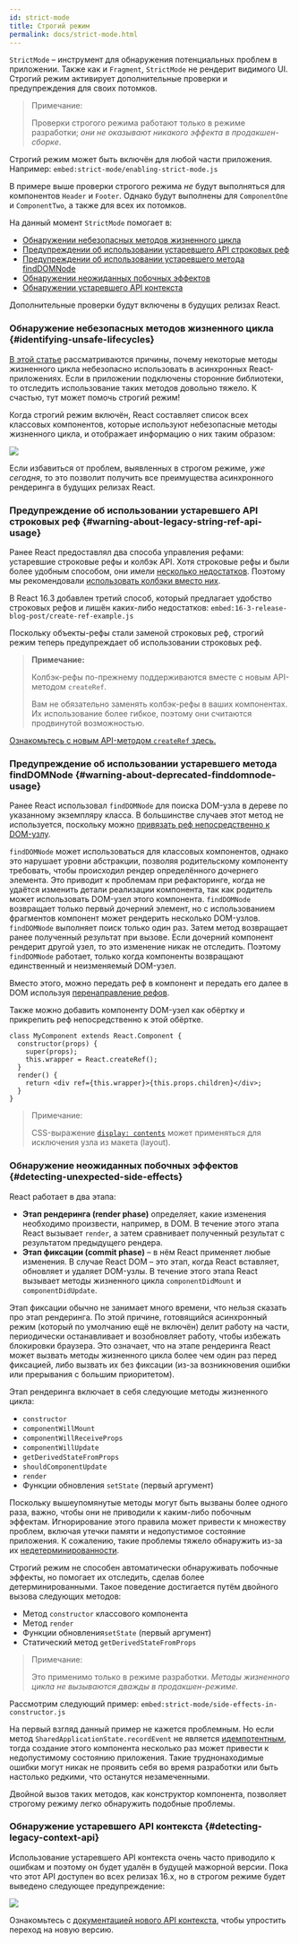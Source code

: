 ```yaml
---
id: strict-mode
title: Строгий режим
permalink: docs/strict-mode.html
---
```


`StrictMode` – инструмент для обнаружения потенциальных проблем в приложении. Также как и `Fragment`, `StrictMode` не рендерит видимого UI. Строгий режим активирует дополнительные проверки и предупреждения для своих потомков.

> Примечание:
>
> Проверки строгого режима работают только в режиме разработки; _они не оказывают никакого эффекта в продакшен-сборке_.

Строгий режим может быть включён для любой части приложения. Например:
`embed:strict-mode/enabling-strict-mode.js`

В примере выше проверки строгого режима *не* будут выполняться для компонентов `Header` и `Footer`. Однако будут выполнены для `ComponentOne` и `ComponentTwo`, а также для всех их потомков.

На данный момент `StrictMode` помогает в:
* [Обнаружении небезопасных методов жизненного цикла](#identifying-unsafe-lifecycles)
* [Предупреждении об использовании устаревшего API строковых реф](#warning-about-legacy-string-ref-api-usage)
* [Предупреждении об использовании устаревшего метода findDOMNode](#warning-about-deprecated-finddomnode-usage)
* [Обнаружении неожиданных побочных эффектов](#detecting-unexpected-side-effects)
* [Обнаружении устаревшего API контекста](#detecting-legacy-context-api)

Дополнительные проверки будут включены в будущих релизах React.

### Обнаружение небезопасных методов жизненного цикла {#identifying-unsafe-lifecycles}

[В этой статье](/blog/2018/03/27/update-on-async-rendering.html) рассматриваются причины, почему некоторые методы жизненного цикла небезопасно использовать в асинхронных React-приложениях. Если в приложении подключены сторонние библиотеки, то отследить использование таких методов довольно тяжело. К счастью, тут может помочь строгий режим!

Когда строгий режим включён, React составляет список всех классовых компонентов, которые используют небезопасные методы жизненного цикла, и отображает информацию о них таким образом:

![](../images/blog/strict-mode-unsafe-lifecycles-warning.png)

Если избавиться от проблем, выявленных в строгом режиме, _уже сегодня_, то это позволит получить все преимущества асинхронного рендеринга в будущих релизах React.

### Предупреждение об использовании устаревшего API строковых реф {#warning-about-legacy-string-ref-api-usage}

Ранее React предоставлял два способа управления рефами: устаревшие строковые рефы и колбэк API. Хотя строковые рефы и были более удобным способом, они имели [несколько недостатков](https://github.com/facebook/react/issues/1373). Поэтому мы рекомендовали [использовать колбэки вместо них](/docs/refs-and-the-dom.html#legacy-api-string-refs).

В React 16.3 добавлен третий способ, который предлагает удобство строковых рефов и лишён каких-либо недостатков:
`embed:16-3-release-blog-post/create-ref-example.js`

Поскольку объекты-рефы стали заменой строковых реф, строгий режим теперь предупреждает об использовании строковых реф.

> **Примечание:**
>
> Колбэк-рефы по-прежнему поддерживаются вместе с новым API-методом `createRef`.
>
> Вам не обязательно заменять колбэк-рефы в ваших компонентах. Их использование более гибкое, поэтому они считаются продвинутой возможностью.

[Ознакомьтесь с новым API-методом `createRef` здесь.](/docs/refs-and-the-dom.html)

### Предупреждение об использовании устаревшего метода findDOMNode {#warning-about-deprecated-finddomnode-usage}

Ранее React использовал `findDOMNode` для поиска DOM-узла в дереве по указанному экземпляру класса. В большинстве случаев этот метод не используется, поскольку можно [привязать реф непосредственно к DOM-узлу](/docs/refs-and-the-dom.html#creating-refs).

`findDOMNode` может использоваться для классовых компонентов, однако это нарушает уровни абстракции, позволяя родительскому компоненту требовать, чтобы происходил рендер определённого дочернего элемента. Это приводит к проблемам при рефакторинге, когда не удаётся изменить детали реализации компонента, так как родитель может использовать DOM-узел этого компонента. `findDOMNode` возвращает только первый дочерний элемент, но с использованием фрагментов компонент может рендерить несколько DOM-узлов. `findDOMNode` выполняет поиск только один раз. Затем метод возвращает ранее полученный результат при вызове. Если дочерний компонент рендерит другой узел, то это изменение никак не отследить. Поэтому `findDOMNode` работает, только когда компоненты возвращают единственный и неизменяемый DOM-узел.

Вместо этого, можно передать реф в компонент и передать его далее в DOM используя [перенаправление рефов](/docs/forwarding-refs.html#forwarding-refs-to-dom-components).

Также можно добавить компоненту DOM-узел как обёртку и прикрепить реф непосредственно к этой обёртке.

```javascript{4,7}
class MyComponent extends React.Component {
  constructor(props) {
    super(props);
    this.wrapper = React.createRef();
  }
  render() {
    return <div ref={this.wrapper}>{this.props.children}</div>;
  }
}
```

> Примечание:
>
> CSS-выражение [`display: contents`](https://developer.mozilla.org/ru/docs/Web/CSS/display#display_contents) может применяться для исключения узла из макета (layout).

### Обнаружение неожиданных побочных эффектов {#detecting-unexpected-side-effects}

React работает в два этапа:
* **Этап рендеринга (render phase)** определяет, какие изменения необходимо произвести, например, в DOM. В течение этого этапа React вызывает `render`, а затем сравнивает полученный результат с результатом предыдущего рендера.
* **Этап фиксации (commit phase)** – в нём React применяет любые изменения. В случае React DOM – это этап, когда React вставляет, обновляет и удаляет DOM-узлы. В течение этого этапа React вызывает методы жизненного цикла `componentDidMount` и `componentDidUpdate`.

Этап фиксации обычно не занимает много времени, что нельзя сказать про этап рендеринга. По этой причине, готовящийся асинхронный режим (который по умолчанию ещё не включён) делит работу на части, периодически останавливает и возобновляет работу, чтобы избежать блокировки браузера. Это означает, что на этапе рендеринга React может вызвать методы жизненного цикла более чем один раз перед фиксацией, либо вызвать их без фиксации (из-за возникновения ошибки или прерывания с большим приоритетом).

Этап рендеринга включает в себя следующие методы жизненного цикла:
* `constructor`
* `componentWillMount`
* `componentWillReceiveProps`
* `componentWillUpdate`
* `getDerivedStateFromProps`
* `shouldComponentUpdate`
* `render`
* Функции обновления `setState` (первый аргумент)

Поскольку вышеупомянутые методы могут быть вызваны более одного раза, важно, чтобы они не приводили к каким-либо побочным эффектам. Игнорирование этого правила может привести к множеству проблем, включая утечки памяти и недопустимое состояние приложения. К сожалению, такие проблемы тяжело обнаружить из-за их [недетерминированности](https://ru.wikipedia.org/wiki/%D0%94%D0%B5%D1%82%D0%B5%D1%80%D0%BC%D0%B8%D0%BD%D0%B8%D1%80%D0%BE%D0%B2%D0%B0%D0%BD%D0%BD%D1%8B%D0%B9_%D0%B0%D0%BB%D0%B3%D0%BE%D1%80%D0%B8%D1%82%D0%BC).

Строгий режим не способен автоматически обнаруживать побочные эффекты, но помогает их отследить, сделав более детерминированными. Такое поведение достигается путём двойного вызова следующих методов:

* Метод `constructor` классового компонента
* Метод `render`
* Функции обновления`setState` (первый аргумент)
* Статический метод `getDerivedStateFromProps`

> Примечание:
>
> Это применимо только в режиме разработки. _Методы жизненного цикла не вызываются дважды в продакшен-режиме._

Рассмотрим следующий пример:
`embed:strict-mode/side-effects-in-constructor.js`

На первый взгляд данный пример не кажется проблемным. Но если метод `SharedApplicationState.recordEvent` не является [идемпотентным](https://ru.wikipedia.org/wiki/%D0%98%D0%B4%D0%B5%D0%BC%D0%BF%D0%BE%D1%82%D0%B5%D0%BD%D1%82%D0%BD%D0%BE%D1%81%D1%82%D1%8C#%D0%92_%D0%B8%D0%BD%D1%84%D0%BE%D1%80%D0%BC%D0%B0%D1%82%D0%B8%D0%BA%D0%B5), тогда создание этого компонента несколько раз может привести к недопустимому состоянию приложения. Такие труднонаходимые ошибки могут никак не проявить себя во время разработки или быть настолько редкими, что останутся незамеченными.

Двойной вызов таких методов, как конструктор компонента, позволяет строгому режиму легко обнаружить подобные проблемы.

### Обнаружение устаревшего API контекста {#detecting-legacy-context-api}

Использование устаревшего API контекста очень часто приводило к ошибкам и поэтому он будет удалён в будущей мажорной версии. Пока что этот API доступен во всех релизах 16.x, но в строгом режиме будет выведено следующее предупреждение:

![](../images/blog/warn-legacy-context-in-strict-mode.png)

Ознакомьтесь с [документацией нового API контекста](/docs/context.html), чтобы упростить переход на новую версию.
